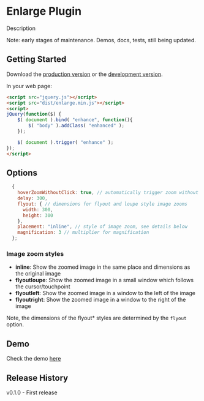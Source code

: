 # Enlarge Plugin

Description

Note: early stages of maintenance. Demos, docs, tests, still being updated.

## Getting Started
Download the [production version][min] or the [development version][max].

[min]: https://raw.github.com/filamentgroup/enlarge/master/dist/enlarge.min.js
[max]: https://raw.github.com/filamentgroup/enlarge/master/dist/enlarge.js

In your web page:

```html
<script src="jquery.js"></script>
<script src="dist/enlarge.min.js"></script>
<script>
jQuery(function($) {
	$( document ).bind( "enhance", function(){
		$( "body" ).addClass( "enhanced" );
	});

	$( document ).trigger( "enhance" );
});
</script>
```

## Options

```javascript
  {
    hoverZoomWithoutClick: true, // automatically trigger zoom without clicking, when possible
    delay: 300,
    flyout: { // dimensions for flyout and loupe style image zooms
      width: 300,
      height: 300
    },
    placement: "inline", // style of image zoom, see details below
    magnification: 3 // multiplier for magnification
  };
```

### Image zoom styles

* **inline**: Show the zoomed image in the same place and dimensions as the original image
* **flyoutloupe**: Show the zoomed image in a small window which follows the cursor/touchpoint
* **flyoutleft**: Show the zoomed image in a window to the left of the image
* **flyoutright**: Show the zoomed image in a window to the right of the image

Note, the dimensions of the flyout* styles are determined by the `flyout` option.

## Demo
Check the demo [here](http://filamentgroup.github.io/enlarge/docs/)

## Release History
v0.1.0 - First release
